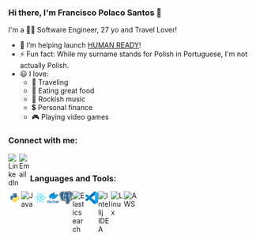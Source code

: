 ### Hi there, I'm Francisco Polaco Santos 👋

I'm a 👨‍💻 Software Engineer, 27 yo and Travel Lover!

- 🚀 I’m helping launch [HUMAN READY][human]!
- ⚡ Fun fact: While my surname stands for Polish in Portuguese, I'm not actually Polish.
- 😃 I love:
    - 🛫  Traveling
    - 🍲  Eating great food
    - 🎸  Rockish music
    - 💲  Personal finance
    - 🎮  Playing video games

### Connect with me:

[<img align="left" alt="LinkedIn" width="22px" src="https://cdn-icons-png.flaticon.com/512/174/174857.png" />][linkedin]
[<img align="left" alt="Email" width="22px" src="https://upload.wikimedia.org/wikipedia/commons/7/7e/Gmail_icon_%282020%29.svg" />][email]

<br />

### Languages and Tools:

[<img align="left" alt="Python" width="26px" src="https://raw.githubusercontent.com/github/explore/80688e429a7d4ef2fca1e82350fe8e3517d3494d/topics/python/python.png" />][devplaylist]
[<img align="left" alt="Java" width="26px" src="https://upload.wikimedia.org/wikipedia/en/thumb/3/30/Java_programming_language_logo.svg/800px-Java_programming_language_logo.svg.png" />][devplaylist]
[<img align="left" alt="React" width="26px" src="https://raw.githubusercontent.com/github/explore/80688e429a7d4ef2fca1e82350fe8e3517d3494d/topics/react/react.png" />][devplaylist]
[<img align="left" alt="Docker" width="26px" src="https://raw.githubusercontent.com/github/explore/80688e429a7d4ef2fca1e82350fe8e3517d3494d/topics/docker/docker.png" />][devplaylist]
[<img align="left" alt="PostgreSQL" width="26px" src="https://raw.githubusercontent.com/github/explore/80688e429a7d4ef2fca1e82350fe8e3517d3494d/topics/postgresql/postgresql.png" />][devplaylist]
[<img align="left" alt="Elasticsearch" width="26px" src="https://images.contentstack.io/v3/assets/bltefdd0b53724fa2ce/blt601c406b0b5af740/620577381692951393fdf8d6/elastic-logo-cluster.svg" />][devplaylist]
[<img align="left" alt="Visual Studio Code" width="26px" src="https://raw.githubusercontent.com/github/explore/80688e429a7d4ef2fca1e82350fe8e3517d3494d/topics/visual-studio-code/visual-studio-code.png" />][devplaylist]
[<img align="left" alt="Intellij IDEA" width="26px" src="https://upload.wikimedia.org/wikipedia/commons/9/9c/IntelliJ_IDEA_Icon.svg" />][devplaylist]
[<img align="left" alt="Linux" width="26px" src="https://upload.wikimedia.org/wikipedia/commons/a/af/Tux.png" />][devplaylist]
[<img align="left" alt="AWS" width="26px" 
src="https://upload.wikimedia.org/wikipedia/commons/thumb/9/93/Amazon_Web_Services_Logo.svg/512px-Amazon_Web_Services_Logo.svg.png" />][devplaylist]


<br />
<br />

[human]: https://humanready.io/
[linkedin]: https://www.linkedin.com/in/francisco-polaco-santos/
[email]: mailto:f.polaco.santos@gmail.com
[devplaylist]: https://open.spotify.com/playlist/37i9dQZF1EQpj7X7UK8OOF?si=68ba103c55c04cdb
